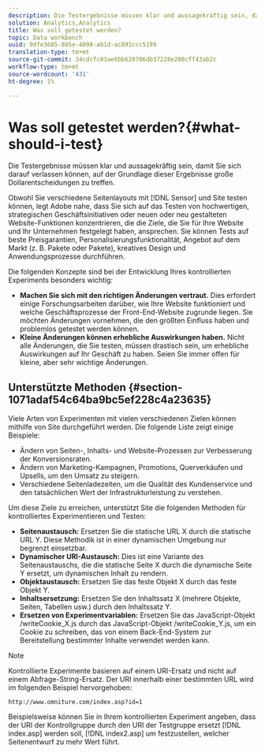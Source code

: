 ```yaml
---
description: Die Testergebnisse müssen klar und aussagekräftig sein, damit Sie sich darauf verlassen können, auf der Grundlage dieser Ergebnisse große Dollarentscheidungen zu treffen.
solution: Analytics,Analytics
title: Was soll getestet werden?
topic: Data workbench
uuid: 9dfe3685-885e-4098-ab1d-ac891ccc5199
translation-type: tm+mt
source-git-commit: 34cdcfc83ae6bb620706db37228e200cff43ab2c
workflow-type: tm+mt
source-wordcount: '431'
ht-degree: 1%

---
```



# Was soll getestet werden?{#what-should-i-test}

Die Testergebnisse müssen klar und aussagekräftig sein, damit Sie sich darauf verlassen können, auf der Grundlage dieser Ergebnisse große Dollarentscheidungen zu treffen.

Obwohl Sie verschiedene Seitenlayouts mit [!DNL Sensor] und Site testen können, legt Adobe nahe, dass Sie sich auf das Testen von hochwertigen, strategischen Geschäftsinitiativen oder neuen oder neu gestalteten Website-Funktionen konzentrieren, die die Ziele, die Sie für Ihre Website und Ihr Unternehmen festgelegt haben, ansprechen. Sie können Tests auf beste Preisgarantien, Personalisierungsfunktionalität, Angebot auf dem Markt (z. B. Pakete oder Pakete), kreatives Design und Anwendungsprozesse durchführen.

Die folgenden Konzepte sind bei der Entwicklung Ihres kontrollierten Experiments besonders wichtig:

* **Machen Sie sich mit den richtigen Änderungen vertraut.** Dies erfordert einige Forschungsarbeiten darüber, wie Ihre Website funktioniert und welche Geschäftsprozesse der Front-End-Website zugrunde liegen. Sie möchten Änderungen vornehmen, die den größten Einfluss haben und problemlos getestet werden können.
* **Kleine Änderungen können erhebliche Auswirkungen haben.** Nicht alle Änderungen, die Sie testen, müssen drastisch sein, um erhebliche Auswirkungen auf Ihr Geschäft zu haben. Seien Sie immer offen für kleine, aber sehr wichtige Änderungen.

## Unterstützte Methoden {#section-1071adaf54c64ba9bc5ef228c4a23635}

Viele Arten von Experimenten mit vielen verschiedenen Zielen können mithilfe von Site durchgeführt werden. Die folgende Liste zeigt einige Beispiele:

* Ändern von Seiten-, Inhalts- und Website-Prozessen zur Verbesserung der Konversionsraten.
* Ändern von Marketing-Kampagnen, Promotions, Querverkäufen und Upsells, um den Umsatz zu steigern.
* Verschiedene Seitenladezeiten, um die Qualität des Kundenservice und den tatsächlichen Wert der Infrastrukturleistung zu verstehen.

Um diese Ziele zu erreichen, unterstützt Site die folgenden Methoden für kontrolliertes Experimentieren und Testen:

* **Seitenaustausch:** Ersetzen Sie die statische URL X durch die statische URL Y. Diese Methodik ist in einer dynamischen Umgebung nur begrenzt einsetzbar.
* **Dynamischer URI-Austausch:** Dies ist eine Variante des Seitenaustauschs, die die statische Seite X durch die dynamische Seite Y ersetzt, um dynamischen Inhalt zu rendern.
* **Objektaustausch:** Ersetzen Sie das feste Objekt X durch das feste Objekt Y.
* **Inhaltsersetzung:** Ersetzen Sie den Inhaltssatz X (mehrere Objekte, Seiten, Tabellen usw.) durch den Inhaltssatz Y.
* **Ersetzen von Experimentvariablen:** Ersetzen Sie das JavaScript-Objekt /writeCookie_X.js durch das JavaScript-Objekt /writeCookie_Y.js, um ein Cookie zu schreiben, das von einem Back-End-System zur Bereitstellung bestimmter Inhalte verwendet werden kann.

>[!NOTE]
>
>Kontrollierte Experimente basieren auf einem URI-Ersatz und nicht auf einem Abfrage-String-Ersatz. Der URI innerhalb einer bestimmten URL wird im folgenden Beispiel hervorgehoben:
>
>`http://www.omniture.com/index.asp?id=1`
>
>Beispielsweise können Sie in Ihrem kontrollierten Experiment angeben, dass der URI der Kontrollgruppe durch den URI der Testgruppe ersetzt [!DNL index.asp] werden soll, [!DNL index2.asp] um festzustellen, welcher Seitenentwurf zu mehr Wert führt.

